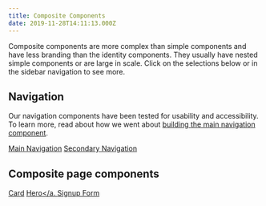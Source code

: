 ```yaml
---
title: Composite Components
date: 2019-11-28T14:11:13.000Z
---
```

<p class="su-intro-text">Composite components are more complex than simple components and have less branding than the identity components. They usually have nested simple components or are large in scale. Click on the selections below or in the sidebar navigation to see more.</p>

## Navigation

Our navigation components have been tested for usability and accessibility. To learn more, read about how we went about [building the main navigation component](/page/page-about-why-decanter-accessibility/).


<a href="/component/composite-main-navigation" class="su-button">Main Navigation</a>
<a href="/component/composite-secondary-navigation" class="su-button">Secondary Navigation</a>

## Composite page components


<a href="/component/composite-card" class="su-button">Card</a>
<a href="/component/composite-hero" class="su-button">Hero</a.
<a href="/component/composite-signup-form" class="su-button">Signup Form</a>
